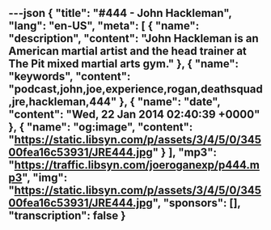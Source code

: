 ---json
{
  "title": "#444 - John Hackleman",
  "lang": "en-US",
  "meta": [
    {
      "name": "description",
      "content": "John Hackleman is an American martial artist and the head trainer at The Pit mixed martial arts gym."
    },
    {
      "name": "keywords",
      "content": "podcast,john,joe,experience,rogan,deathsquad,jre,hackleman,444"
    },
    {
      "name": "date",
      "content": "Wed, 22 Jan 2014 02:40:39 +0000"
    },
    {
      "name": "og:image",
      "content": "https://static.libsyn.com/p/assets/3/4/5/0/34500fea16c53931/JRE444.jpg"
    }
  ],
  "mp3": "https://traffic.libsyn.com/joeroganexp/p444.mp3",
  "img": "https://static.libsyn.com/p/assets/3/4/5/0/34500fea16c53931/JRE444.jpg",
  "sponsors": [],
  "transcription": false
}
---
<episode-header />

<timemark seconds="0" />

<transcribe-call-to-action />

<episode-footer />
